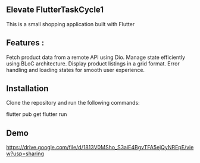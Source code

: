 ## Elevate FlutterTaskCycle1
This is a small shopping application built with Flutter

## Features :

Fetch product data from a remote API using Dio.
Manage state efficiently using BLoC  architecture.
Display product listings in a grid format.
Error handling and loading states for smooth user experience.
## Installation 

Clone the repository and run the following commands:

flutter pub get
flutter run
## Demo
https://drive.google.com/file/d/1813V0MSho_S3aiE4BgvTFA5ejQyNREpE/view?usp=sharing

